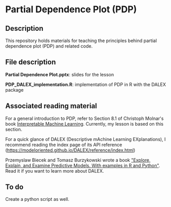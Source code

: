 # Partial Dependence Plot (PDP)

## Description
This repository holds materials for teaching the principles behind partial dependence plot (PDP) and related code.

## File description
**Partial Dependence Plot.pptx**: slides for the lesson

**PDP_DALEX_implementation.R**: implementation of PDP in R with the DALEX package

## Associated reading material
For a general introduction to PDP, refer to Section 8.1 of Christoph Molnar's book [Interpretable Machine Learning](https://christophm.github.io/interpretable-ml-book/pdp.html). Currently, my lesson is based on this section.

For a quick glance of DALEX (Descriptive mAchine Learning EXplanations), I recommend reading the index page of its API reference (https://modeloriented.github.io/DALEX/reference/index.html)

Przemyslaw Biecek and Tomasz Burzykowski wrote a book ["Explore, Explain, and Examine Predictive Models. With examples in R and Python"](https://ema.drwhy.ai/). Read it if you want to learn more about DALEX. 

## To do
Create a python script as well. 
